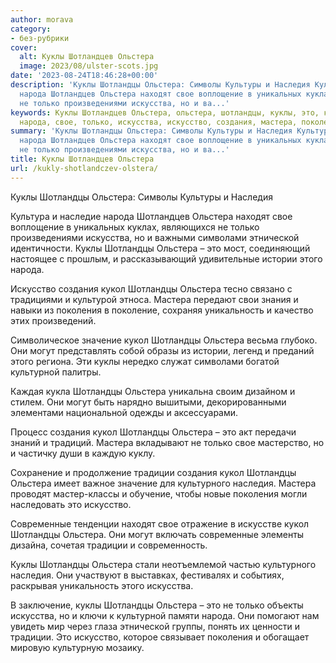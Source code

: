 ```yaml
---
author: morava
category:
- без-рубрики
cover:
  alt: Куклы Шотландцев Ольстера
  image: 2023/08/ulster-scots.jpg
date: '2023-08-24T18:46:28+00:00'
description: 'Куклы Шотландцы Ольстера: Символы Культуры и Наследия Культура и наследие
  народа Шотландцев Ольстера находят свое воплощение в уникальных куклах, являющихся
  не только произведениями искусства, но и ва...'
keywords: Куклы Шотландцев Ольстера, ольстера, шотландцы, куклы, это, кукол, наследия,
  народа, свое, только, искусства, искусство, создания, мастера, поколения, могут
summary: 'Куклы Шотландцы Ольстера: Символы Культуры и Наследия Культура и наследие
  народа Шотландцев Ольстера находят свое воплощение в уникальных куклах, являющихся
  не только произведениями искусства, но и ва...'
title: Куклы Шотландцев Ольстера
url: /kukly-shotlandczev-olstera/
---
```


Куклы Шотландцы Ольстера: Символы Культуры и Наследия

Культура и наследие народа Шотландцев Ольстера находят свое воплощение в уникальных куклах, являющихся не только произведениями искусства, но и важными символами этнической идентичности. Куклы Шотландцы Ольстера – это мост, соединяющий настоящее с прошлым, и рассказывающий удивительные истории этого народа.

Искусство создания кукол Шотландцы Ольстера тесно связано с традициями и культурой этноса. Мастера передают свои знания и навыки из поколения в поколение, сохраняя уникальность и качество этих произведений.

Символическое значение кукол Шотландцы Ольстера весьма глубоко. Они могут представлять собой образы из истории, легенд и преданий этого региона. Эти куклы нередко служат символами богатой культурной палитры.

Каждая кукла Шотландцы Ольстера уникальна своим дизайном и стилем. Они могут быть нарядно вышитыми, декорированными элементами национальной одежды и аксессуарами.

Процесс создания кукол Шотландцы Ольстера – это акт передачи знаний и традиций. Мастера вкладывают не только свое мастерство, но и частичку души в каждую куклу.

Сохранение и продолжение традиции создания кукол Шотландцы Ольстера имеет важное значение для культурного наследия. Мастера проводят мастер-классы и обучение, чтобы новые поколения могли наследовать это искусство.

Современные тенденции находят свое отражение в искусстве кукол Шотландцы Ольстера. Они могут включать современные элементы дизайна, сочетая традиции и современность.

Куклы Шотландцы Ольстера стали неотъемлемой частью культурного наследия. Они участвуют в выставках, фестивалях и событиях, раскрывая уникальность этого искусства.

В заключение, куклы Шотландцы Ольстера – это не только объекты искусства, но и ключи к культурной памяти народа. Они помогают нам увидеть мир через глаза этнической группы, понять их ценности и традиции. Это искусство, которое связывает поколения и обогащает мировую культурную мозаику.